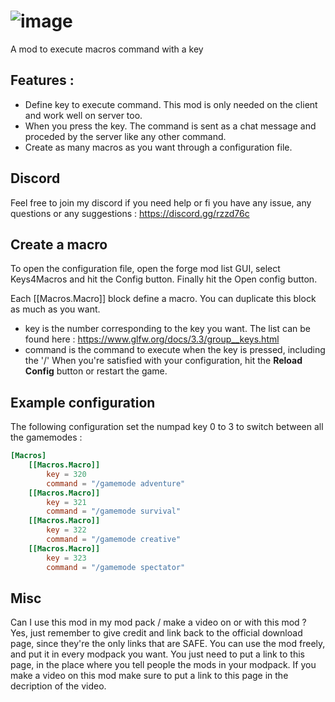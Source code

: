 # ![image](https://user-images.githubusercontent.com/35769613/113513508-66e09b80-956a-11eb-90a9-280172115cbf.png)
A mod to execute macros command with a key

## Features :
- Define key to execute command. This mod is only needed on the client and work well on server too.
- When you press the key. The command is sent as a chat message and proceded by the server like any other command.
- Create as many macros as you want through a configuration file.

## Discord 
Feel free to join my discord if you need help or fi you have any issue, any questions or any suggestions : https://discord.gg/rzzd76c

## Create a macro
To open the configuration file, open the forge mod list GUI, select Keys4Macros and hit the Config button. Finally hit the Open config button.

Each [[Macros.Macro]] block define a macro. You can duplicate this block as much as you want.
- key is the number corresponding to the key you want. The list can be found here : https://www.glfw.org/docs/3.3/group__keys.html
- command is the command to execute when the key is pressed, including the '/'
When you're satisfied with your configuration, hit the **Reload Config** button or restart the game.

## Example configuration
The following configuration set the numpad key 0 to 3 to switch between all the gamemodes :
```toml
[Macros]
    [[Macros.Macro]]
        key = 320
        command = "/gamemode adventure"
    [[Macros.Macro]]
        key = 321
        command = "/gamemode survival"
    [[Macros.Macro]]
        key = 322
        command = "/gamemode creative"
    [[Macros.Macro]]
        key = 323
        command = "/gamemode spectator"
``` 

## Misc
Can I use this mod in my mod pack / make a video on or with this mod ?
     Yes, just remember to give credit and link back to the official download page, since they're the only links that are SAFE. You can use the mod freely, and put it in every modpack you want. You just need to put a link to this page, in the place where you tell people the mods in your modpack. If you make a video on this mod make sure to put a link to this page in the decription of the video.
